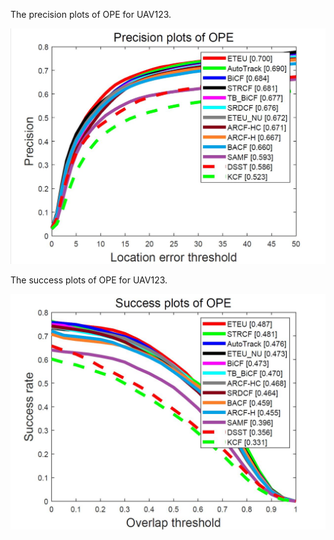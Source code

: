 
The precision plots of OPE for UAV123.

![img](https://github.com/chenxlin222/ETEU/blob/main/figs/UAV123/precision_OPE.png)

The success plots of OPE for UAV123.

![img](https://github.com/chenxlin222/ETEU/blob/main/figs/UAV123/success_OPE.png)
